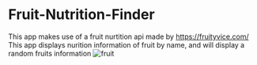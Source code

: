 # Fruit-Nutrition-Finder
This app makes use of a fruit nurtition api made by https://fruityvice.com/
This app displays nurition information of fruit by name, and will display a random fruits information
![fruit](https://github.com/ethanmcilveen/Fruit-Nutrition-Finder---React-App/assets/133231180/ffd1073f-83d9-4c59-95fc-7b3be82699fa)
